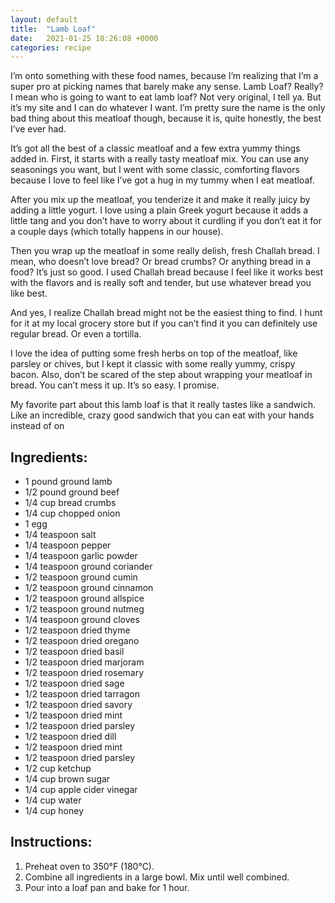 ```yaml
---
layout: default
title:  "Lamb Loaf"
date:   2021-01-25 18:26:08 +0000
categories: recipe
---
```

I’m onto something with these food names, because I’m realizing that I’m a super pro at picking names that barely make any sense. Lamb Loaf? Really? I mean who is going to want to eat lamb loaf? Not very original, I tell ya. But it’s my site and I can do whatever I want. I’m pretty sure the name is the only bad thing about this meatloaf though, because it is, quite honestly, the best I’ve ever had.

It’s got all the best of a classic meatloaf and a few extra yummy things added in. First, it starts with a really tasty meatloaf mix. You can use any seasonings you want, but I went with some classic, comforting flavors because I love to feel like I’ve got a hug in my tummy when I eat meatloaf.

After you mix up the meatloaf, you tenderize it and make it really juicy by adding a little yogurt. I love using a plain Greek yogurt because it adds a little tang and you don’t have to worry about it curdling if you don’t eat it for a couple days (which totally happens in our house).

Then you wrap up the meatloaf in some really delish, fresh Challah bread. I mean, who doesn’t love bread? Or bread crumbs? Or anything bread in a food? It’s just so good. I used Challah bread because I feel like it works best with the flavors and is really soft and tender, but use whatever bread you like best.

And yes, I realize Challah bread might not be the easiest thing to find. I hunt for it at my local grocery store but if you can’t find it you can definitely use regular bread. Or even a tortilla.

I love the idea of putting some fresh herbs on top of the meatloaf, like parsley or chives, but I kept it classic with some really yummy, crispy bacon. Also, don’t be scared of the step about wrapping your meatloaf in bread. You can’t mess it up. It’s so easy. I promise.

My favorite part about this lamb loaf is that it really tastes like a sandwich. Like an incredible, crazy good sandwich that you can eat with your hands instead of on
## Ingredients:

- 1 pound ground lamb
- 1/2 pound ground beef
- 1/4 cup bread crumbs
- 1/4 cup chopped onion
- 1 egg
- 1/4 teaspoon salt
- 1/4 teaspoon pepper
- 1/4 teaspoon garlic powder
- 1/4 teaspoon ground coriander
- 1/2 teaspoon ground cumin
- 1/2 teaspoon ground cinnamon
- 1/2 teaspoon ground allspice
- 1/2 teaspoon ground nutmeg
- 1/4 teaspoon ground cloves
- 1/2 teaspoon dried thyme
- 1/2 teaspoon dried oregano
- 1/2 teaspoon dried basil
- 1/2 teaspoon dried marjoram
- 1/2 teaspoon dried rosemary
- 1/2 teaspoon dried sage
- 1/2 teaspoon dried tarragon
- 1/2 teaspoon dried savory
- 1/2 teaspoon dried mint
- 1/2 teaspoon dried parsley
- 1/2 teaspoon dried dill
- 1/2 teaspoon dried mint
- 1/2 teaspoon dried parsley
- 1/2 cup ketchup
- 1/4 cup brown sugar
- 1/4 cup apple cider vinegar
- 1/4 cup water
- 1/4 cup honey


## Instructions:

1. Preheat oven to 350°F (180°C).
2. Combine all ingredients in a large bowl. Mix until well combined.
3. Pour into a loaf pan and bake for 1 hour.

